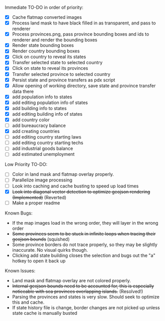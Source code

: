 Immediate TO-DO in order of priority:
- [x] Cache flatmap converted images
- [x] Process land mask to have black filled in as transparent, and pass to renderer
- [x] Process provinces.png, pass province bounding boxes and ids to renderer and render the bounding boxes
- [x] Render state bounding boxes
- [x] Render country bounding boxes
- [x] Click on country to reveal its states
- [x] Transfer selected state to selected country
- [x] Click on state to reveal its provinces
- [x] Transfer selected province to selected country
- [x] Persist state and province transfers as pdx script
- [x] Allow opening of working directory, save state and province transfer data there
- [x] add population info to states
- [x] add editing population info of states
- [x] add building info to states
- [x] add editing building info of states
- [x] add country color
- [ ] add bureaucracy balance
- [x] add creating countries
- [ ] add editing country starting laws
- [ ] add editing country starting techs
- [ ] add industrial goods balance
- [ ] add estimated unemployment

Low Priority TO-DO:
- [ ] Color in land mask and flatmap overlay properly.
- [ ] Parallelize image processing
- [ ] Look into caching and cache busting to speed up load times
- [x] ~~Look into diagonal vector detection to optimize geojson rendering (Implemented)~~ (Reverted)
- [ ] Make a proper readme

Known Bugs:
- If the map images load in the wrong order, they will layer in the wrong order
- ~~Some provinces seem to be stuck in infinite loops when tracing their geojson bounds~~ (squished)
- Some province borders do not trace properly, so they may be slightly inaccurate. No visual quirks though.
- Clicking add state building closes the selection and bugs out the "a" hotkey to open it back up

Known Issues:
- Land mask and flatmap overlay are not colored properly.
- ~~Internal geojson bounds need to be accounted for, this is especially noticeable with sea provinces overlapping islands.~~ (Resolved!)
- Parsing the provinces and states is very slow. Should seek to optimize this and cache.
- If state history file is change, border changes are not picked up unless state cache is manually busted
